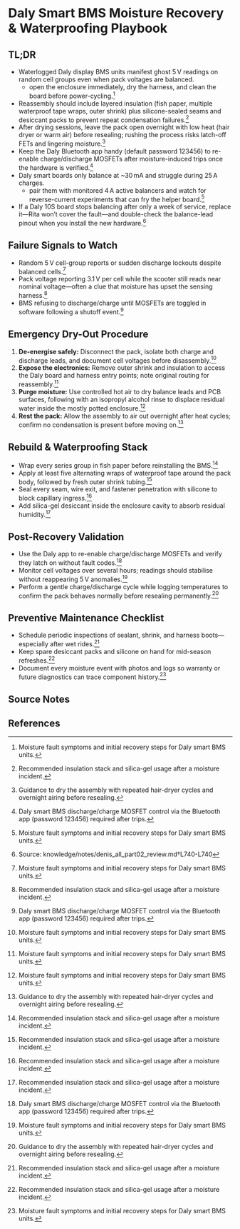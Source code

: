 # Daly Smart BMS Moisture Recovery & Waterproofing Playbook

## TL;DR

- Waterlogged Daly display BMS units manifest ghost 5 V readings on random cell groups even when pack voltages are balanced.
  - open the enclosure immediately, dry the harness, and clean the board before power-cycling.[^1]
- Reassembly should include layered insulation (fish paper, multiple waterproof tape wraps, outer shrink) plus silicone-sealed seams and desiccant packs to prevent repeat condensation failures.[^2]
- After drying sessions, leave the pack open overnight with low heat (hair dryer or warm air) before resealing; rushing the process risks latch-off FETs and lingering moisture.[^3]
- Keep the Daly Bluetooth app handy (default password 123456) to re-enable charge/discharge MOSFETs after moisture-induced trips once the hardware is verified.[^4]
- Daly smart boards only balance at ~30 mA and struggle during 25 A charges.
  - pair them with monitored 4 A active balancers and watch for reverse-current experiments that can fry the helper board.[^1]
- If a Daly 10S board stops balancing after only a week of service, replace it—Rita won’t cover the fault—and double-check the balance-lead pinout when you install the new hardware.[^denis-daly-balance]

## Failure Signals to Watch

- Random 5 V cell-group reports or sudden discharge lockouts despite balanced cells.[^1]
- Pack voltage reporting 3.1 V per cell while the scooter still reads near nominal voltage—often a clue that moisture has upset the sensing harness.[^2]
- BMS refusing to discharge/charge until MOSFETs are toggled in software following a shutoff event.[^4]

## Emergency Dry-Out Procedure

1. **De-energise safely:** Disconnect the pack, isolate both charge and discharge leads, and document cell voltages before disassembly.[^1]
2. **Expose the electronics:** Remove outer shrink and insulation to access the Daly board and harness entry points; note original routing for reassembly.[^1]
3. **Purge moisture:** Use controlled hot air to dry balance leads and PCB surfaces, following with an isopropyl alcohol rinse to displace residual water inside the mostly potted enclosure.[^1]
4. **Rest the pack:** Allow the assembly to air out overnight after heat cycles; confirm no condensation is present before moving on.[^3]

## Rebuild & Waterproofing Stack

- Wrap every series group in fish paper before reinstalling the BMS.[^2]
- Apply at least five alternating wraps of waterproof tape around the pack body, followed by fresh outer shrink tubing.[^2]
- Seal every seam, wire exit, and fastener penetration with silicone to block capillary ingress.[^2]
- Add silica-gel desiccant inside the enclosure cavity to absorb residual humidity.[^2]

## Post-Recovery Validation

- Use the Daly app to re-enable charge/discharge MOSFETs and verify they latch on without fault codes.[^4]
- Monitor cell voltages over several hours; readings should stabilise without reappearing 5 V anomalies.[^1]
- Perform a gentle charge/discharge cycle while logging temperatures to confirm the pack behaves normally before resealing permanently.[^3]

## Preventive Maintenance Checklist

- Schedule periodic inspections of sealant, shrink, and harness boots—especially after wet rides.[^2]
- Keep spare desiccant packs and silicone on hand for mid-season refreshes.[^2]
- Document every moisture event with photos and logs so warranty or future diagnostics can trace component history.[^1]

## Source Notes

[^1]: Moisture fault symptoms and initial recovery steps for Daly smart BMS units.[^2]
[^2]: Recommended insulation stack and silica-gel usage after a moisture incident.[^3]
[^3]: Guidance to dry the assembly with repeated hair-dryer cycles and overnight airing before resealing.[^4]
[^4]: Daly smart BMS discharge/charge MOSFET control via the Bluetooth app (password 123456) required after trips.[^5]


## References

[^1]: Source: knowledge/notes/input_part004_review.md†L290-L290
[^2]: Source: knowledge/notes/input_part000_review.md†L153-L154
[^3]: Source: knowledge/notes/input_part000_review.md†L155-L155
[^4]: Source: knowledge/notes/input_part000_review.md†L156-L156
[^5]: Source: knowledge/notes/input_part000_review.md†L367-L367
[^denis-daly-balance]: Source: knowledge/notes/denis_all_part02_review.md†L740-L740
